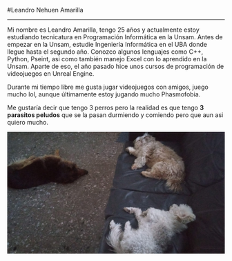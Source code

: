 #Leandro Nehuen Amarilla
___
Mi nombre es Leandro Amarilla, tengo 25 años y actualmente estoy estudiando tecnicatura en Programación Informática en la Unsam. Antes de empezar en la Unsam, estudie Ingeniería Informática en el UBA donde llegue hasta el segundo año. Conozco algunos lenguajes como C++, Python, Pseint, asi como también manejo Excel con lo aprendido en la Unsam. Aparte de eso, el año pasado hice unos cursos de programación de videojuegos en Unreal Engine.

Durante mi tiempo libre me gusta jugar videojuegos con amigos, juego mucho lol, aunque últimamente estoy jugando mucho Phasmofobia.

Me gustaría decir que tengo 3 perros pero la realidad es que tengo **3 parasitos peludos** que se la pasan durmiendo y comiendo pero que aun asi quiero mucho. 


![Adjunto imagen de los parasitos](https://github.com/algo1unsam/presentacion-personal-LeandroAmarilla12/blob/main/perritos.jpg)


